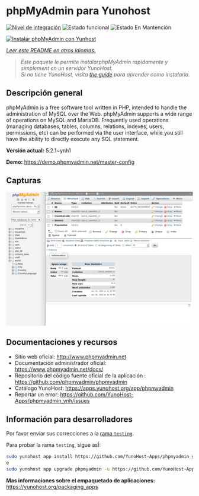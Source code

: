 <!--
Este archivo README esta generado automaticamente<https://github.com/YunoHost/apps/tree/master/tools/readme_generator>
No se debe editar a mano.
-->

# phpMyAdmin para Yunohost

[![Nivel de integración](https://apps.yunohost.org/badge/integration/phpmyadmin)](https://ci-apps.yunohost.org/ci/apps/phpmyadmin/)
![Estado funcional](https://apps.yunohost.org/badge/state/phpmyadmin)
![Estado En Mantención](https://apps.yunohost.org/badge/maintained/phpmyadmin)

[![Instalar phpMyAdmin con Yunhost](https://install-app.yunohost.org/install-with-yunohost.svg)](https://install-app.yunohost.org/?app=phpmyadmin)

*[Leer este README en otros idiomas.](./ALL_README.md)*

> *Este paquete le permite instalarphpMyAdmin rapidamente y simplement en un servidor YunoHost.*  
> *Si no tiene YunoHost, visita [the guide](https://yunohost.org/install) para aprender como instalarla.*

## Descripción general

phpMyAdmin is a free software tool written in PHP, intended to handle the administration of MySQL over the Web. phpMyAdmin supports a wide range of operations on MySQL and MariaDB. Frequently used operations (managing databases, tables, columns, relations, indexes, users, permissions, etc) can be performed via the user interface, while you still have the ability to directly execute any SQL statement.

**Versión actual:** 5.2.1~ynh1

**Demo:** <https://demo.phpmyadmin.net/master-config>

## Capturas

![Captura de phpMyAdmin](./doc/screenshots/68747470733a2f2f7777772e7068706d7961646d696e2e6e65742f7374617469632f696d616765732f73637265656e73686f74732f7374727563747572652e706e67.png)

## Documentaciones y recursos

- Sitio web oficial: <http://www.phpmyadmin.net>
- Documentación administrador oficial: <https://www.phpmyadmin.net/docs/>
- Repositorio del código fuente oficial de la aplicación : <https://github.com/phpmyadmin/phpmyadmin>
- Catálogo YunoHost: <https://apps.yunohost.org/app/phpmyadmin>
- Reportar un error: <https://github.com/YunoHost-Apps/phpmyadmin_ynh/issues>

## Información para desarrolladores

Por favor enviar sus correcciones a la [rama `testing`](https://github.com/YunoHost-Apps/phpmyadmin_ynh/tree/testing).

Para probar la rama `testing`, sigue asÍ:

```bash
sudo yunohost app install https://github.com/YunoHost-Apps/phpmyadmin_ynh/tree/testing --debug
o
sudo yunohost app upgrade phpmyadmin -u https://github.com/YunoHost-Apps/phpmyadmin_ynh/tree/testing --debug
```

**Mas informaciones sobre el empaquetado de aplicaciones:** <https://yunohost.org/packaging_apps>
